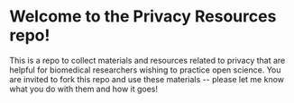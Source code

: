 # Welcome to the Privacy Resources repo!

This is a repo to collect materials and resources related to privacy that are helpful for biomedical researchers wishing to practice open science. You are invited to fork this repo and use these materials -- please let me know what you do with them and how it goes! 



